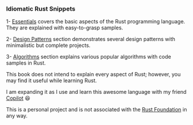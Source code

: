 ### Idiomatic Rust Snippets

1- [Essentials](./essentials/intro.md) covers the basic aspects of the Rust programming language. They are explained with easy-to-grasp samples.

2- [Design Patterns](./patterns/intro.md) section demonstrates several design patterns with minimalistic but complete projects.

3- [Algorithms](./algorithms/intro.md) section explains various popular algorithms with code samples in Rust.

This book does not intend to explain every aspect of Rust; however, you may find it useful while learning Rust. 

I am expanding it as I use and learn this awesome language with my friend [Copilot](https://docs.github.com/en/copilot/about-github-copilot/what-is-github-copilot) 😆

This is a personal project and is not associated with the [Rust Foundation](https://foundation.rust-lang.org/) in any way.
